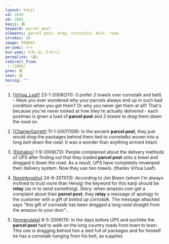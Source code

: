 ```yaml
---
layout: kanji
v4: 1858
v6: 2002
kanji: 逓
keyword: parcel post
elements: parcel post, drag, cornstalk, belt, road
strokes: 10
image: E98093
on-yomi: テイ
kun-yomi: かわ.る、たがいに
permalink: /逓/
redirect_from:
 - /2002/
prev: 衆
next: 段
heisig: ""
---
```


1) [<a href="http://kanji.koohii.com/profile/Virtua_Leaf">Virtua_Leaf</a>] 23-1-2008(211): (I prefer <em>2 towels</em> over cornstalk and belt) - Have you ever wondered why your parcels always end up in such bad condition when you get them? Or why you never get them at all? That&#039;s because you&#039;ve never looked at how they&#039;re actually delivered - each postman is given a load of<strong> parcel post</strong> and <em>2 towels</em> to <em>drag</em> them down the <em>road</em> on.

2) [<a href="http://kanji.koohii.com/profile/CharleyGarrett">CharleyGarrett</a>] 11-1-2007(109): In the ancient <strong>parcel post</strong>, they just would <em>drag</em> the packages behind them tied to <em>cornstalks</em> woven into a long <em>belt</em> down the <em>road</em>. It was a wonder than anything arrived intact.

3) [<a href="http://kanji.koohii.com/profile/Elphalpo">Elphalpo</a>] 1-9-2008(73): People complained about the delivery methods of UPS after finding out that they loaded<strong> parcel post</strong> onto a <em>towel</em> and <em>dragged</em> it down the <em>road</em>. As a result, UPS have completely revamped their delivery system. Now they use <em>two towels</em>. (thanks Virtua Leaf).

4) [<a href="http://kanji.koohii.com/profile/bexinkyushu">bexinkyushu</a>] 24-8-2011(13): According to Jim Breen (whom I&#039;m always inclined to trust more than Heisig) the keyword for this kanji should be <strong>relay</strong> (as in to send something). Story: when amazon.com get a complaint about their<strong> parcel post</strong>, they <strong>relay</strong> a message of apology to the customer with a gift of <em>belted up cornstalk</em>. The message attached says &quot;this gift of cornstalk has been <em>dragged</em> a long <em>road</em> straight from the amazon to your door&quot;..

5) [<a href="http://kanji.koohii.com/profile/Immacolata">Immacolata</a>] 8-5-2006(11): In the days before UPS and suchlike the<strong> parcel post</strong> had to walk on the long country roads from town to town. This one is dragging behind him a sled full of packages and for himself he has a cornstalk hanging from his belt, as supplies.

